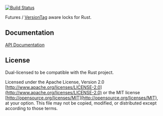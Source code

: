 [![Build Status](https://travis-ci.org/danylaporte/futures_tag_locks.svg?branch=master)](https://travis-ci.org/danylaporte/futures_tag_locks)

Futures / [VersionTag](https://github.com/danylaporte/version_tag) aware locks for Rust.

## Documentation
[API Documentation](https://danylaporte.github.io/futures_tag_locks/futures_tag_locks)

## License

Dual-licensed to be compatible with the Rust project.

Licensed under the Apache License, Version 2.0
[http://www.apache.org/licenses/LICENSE-2.0](http://www.apache.org/licenses/LICENSE-2.0) or the MIT license
[http://opensource.org/licenses/MIT](http://opensource.org/licenses/MIT), at your
option. This file may not be copied, modified, or distributed
except according to those terms.
